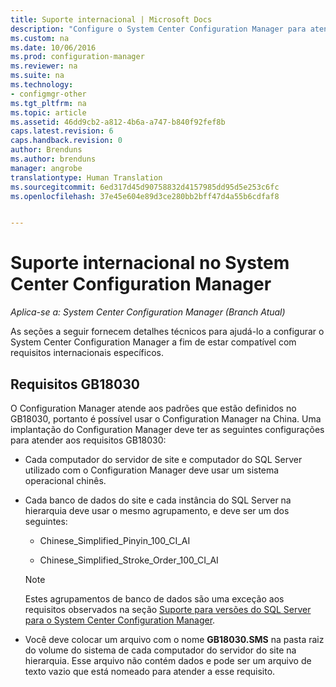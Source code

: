 ```yaml
---
title: Suporte internacional | Microsoft Docs
description: "Configure o System Center Configuration Manager para atender a requisitos internacionais específicos."
ms.custom: na
ms.date: 10/06/2016
ms.prod: configuration-manager
ms.reviewer: na
ms.suite: na
ms.technology:
- configmgr-other
ms.tgt_pltfrm: na
ms.topic: article
ms.assetid: 46dd9cb2-a812-4b6a-a747-b840f92fef8b
caps.latest.revision: 6
caps.handback.revision: 0
author: Brenduns
ms.author: brenduns
manager: angrobe
translationtype: Human Translation
ms.sourcegitcommit: 6ed317d45d90758832d4157985dd95d5e253c6fc
ms.openlocfilehash: 37e45e604e89d3ce280bb2bff47d4a55b6cdfaf8


---
```

# <a name="international-support-in-system-center-configuration-manager"></a>Suporte internacional no System Center Configuration Manager

*Aplica-se a: System Center Configuration Manager (Branch Atual)*

As seções a seguir fornecem detalhes técnicos para ajudá-lo a configurar o System Center Configuration Manager a fim de estar compatível com requisitos internacionais específicos.  

## <a name="gb18030-requirements"></a>Requisitos GB18030  
 O Configuration Manager atende aos padrões que estão definidos no GB18030, portanto é possível usar o Configuration Manager na China. Uma implantação do Configuration Manager deve ter as seguintes configurações para atender aos requisitos GB18030:  

-   Cada computador do servidor de site e computador do SQL Server utilizado com o Configuration Manager deve usar um sistema operacional chinês.  

-   Cada banco de dados do site e cada instância do SQL Server na hierarquia deve usar o mesmo agrupamento, e deve ser um dos seguintes:  

    -   Chinese_Simplified_Pinyin_100_CI_AI  

    -   Chinese_Simplified_Stroke_Order_100_CI_AI  

    > [!NOTE]  
    >  Estes agrupamentos de banco de dados são uma exceção aos requisitos observados na seção [Suporte para versões do SQL Server para o System Center Configuration Manager](../../../core/plan-design/configs/support-for-sql-server-versions.md).  

-   Você deve colocar um arquivo com o nome **GB18030.SMS** na pasta raiz do volume do sistema de cada computador do servidor do site na hierarquia. Esse arquivo não contém dados e pode ser um arquivo de texto vazio que está nomeado para atender a esse requisito.  



<!--HONumber=Dec16_HO3-->


